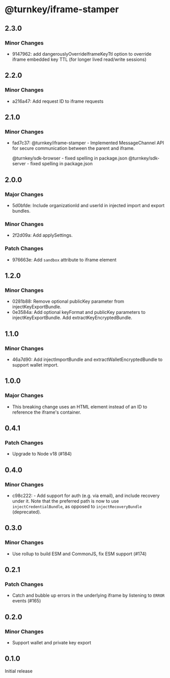 # @turnkey/iframe-stamper

## 2.3.0

### Minor Changes

- 9147962: add dangerouslyOverrideIframeKeyTtl option to override iframe embedded key TTL (for longer lived read/write sessions)

## 2.2.0

### Minor Changes

- a216a47: Add request ID to iframe requests

## 2.1.0

### Minor Changes

- fad7c37: @turnkey/iframe-stamper - Implemented MessageChannel API for secure communication between the parent and iframe.

  @turnkey/sdk-browser - fixed spelling in package.json
  @turnkey/sdk-server - fixed spelling in package.json

## 2.0.0

### Major Changes

- 5d0bfde: Include organizationId and userId in injected import and export bundles.

### Minor Changes

- 2f2d09a: Add applySettings.

### Patch Changes

- 976663e: Add `sandbox` attribute to iframe element

## 1.2.0

### Minor Changes

- 0281b88: Remove optional publicKey parameter from injectKeyExportBundle.
- 0e3584a: Add optional keyFormat and publicKey parameters to injectKeyExportBundle. Add extractKeyEncryptedBundle.

## 1.1.0

### Minor Changes

- 46a7d90: Add injectImportBundle and extractWalletEncryptedBundle to support wallet import.

## 1.0.0

### Major Changes

- This breaking change uses an HTML element instead of an ID to reference the iframe's container.

## 0.4.1

### Patch Changes

- Upgrade to Node v18 (#184)

## 0.4.0

### Minor Changes

- c98c222: - Add support for auth (e.g. via email), and include recovery under it. Note that the preferred path is now to use `injectCredentialBundle`, as opposed to `injectRecoveryBundle` (deprecated).

## 0.3.0

### Minor Changes

- Use rollup to build ESM and CommonJS, fix ESM support (#174)

## 0.2.1

### Patch Changes

- Catch and bubble up errors in the underlying iframe by listening to `ERROR` events (#165)

## 0.2.0

### Minor Changes

- Support wallet and private key export

## 0.1.0

Initial release
